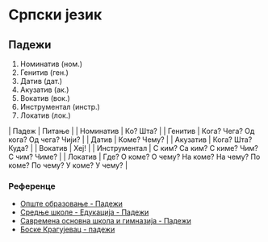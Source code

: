 # Српски језик

## Падежи

1. Номинатив (ном.)
2. Генитив (ген.)
3. Датив (дат.)
4. Акузатив (ак.)
5. Вокатив (вок.)
6. Инструментал (инстр.)
7. Локатив (лок.)

| Падеж        | Питање |
| Номинатив    | Ко? Шта? |
| Генитив      | Кога? Чега? Од кога? Од чега? Чији? |
| Датив        | Коме? Чему? |
| Акузатив     | Кога? Шта? Куда? |
| Вокатив      | Хеј! |
| Инструментал | С ким? Са ким? С киме? Чим? С чим? Чиме? |
| Локатив      | Где? О коме? О чему? На коме? На чему? По коме? По чему? У коме? У чему? |

### Референце

- [Опште образовање - Падежи](https://www.opsteobrazovanje.in.rs/srpski-jezik/gramatika/padezi/)
- [Средње школе - Едукација - Падежи](https://srednjeskole.edukacija.rs/srpski-jezik/gramatika/padezi-u-srpskom-jeziku)
- [Савремена основна школа и гимназија - Падежи](https://www.savremena-osnovna.edu.rs/kako-najlakse-nauciti-padeze/)
- [Боске Крагујевац - падежи](https://www.boske.rs/stranice/padezi.html)






<!-- Contributors -->

<!-- https://docs.github.com/en/get-started/writing-on-github/getting-started-with-writing-and-formatting-on-github/basic-writing-and-formatting-syntax#links 

https://docs.github.com/en/get-started/writing-on-github/working-with-advanced-formatting


`1234567890'+
~!"#$%&/()=?*
љњертзуиопшђ
асдфгхјклчћж
ѕџцвбнм,.-

-->
